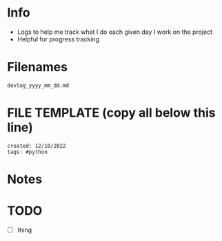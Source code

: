 # Info
- Logs to help me track what I do each given day I work on the project
- Helpful for progress tracking


# Filenames
`devlog_yyyy_mm_dd.md`

# FILE TEMPLATE (copy all below this line)
```
created: 12/10/2022
tags: #python
```

# Notes

# TODO
- [ ] thing
